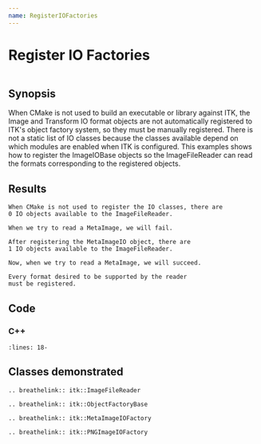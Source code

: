 ```yaml
---
name: RegisterIOFactories
---
```


# Register IO Factories

```{index} single: ImageFileReader single: ObjectFactoryBase single: MetaImageIOFactory single: PNGImageIOFactory
```

## Synopsis

When CMake is not used to build an executable or library against ITK, the
Image and Transform IO format objects are not automatically registered to
ITK's object factory system, so they must be manually registered. There is not
a static list of IO classes because the classes available depend on which
modules are enabled when ITK is configured.  This examples shows how to
register the ImageIOBase objects so the ImageFileReader can read the
formats corresponding to the registered objects.

## Results

```
When CMake is not used to register the IO classes, there are
0 IO objects available to the ImageFileReader.

When we try to read a MetaImage, we will fail.

After registering the MetaImageIO object, there are
1 IO objects available to the ImageFileReader.

Now, when we try to read a MetaImage, we will succeed.

Every format desired to be supported by the reader
must be registered.
```

## Code

### C++

```{literalinclude} Code.cxx
:lines: 18-
```

## Classes demonstrated

```{eval-rst}
.. breathelink:: itk::ImageFileReader
```

```{eval-rst}
.. breathelink:: itk::ObjectFactoryBase
```

```{eval-rst}
.. breathelink:: itk::MetaImageIOFactory
```

```{eval-rst}
.. breathelink:: itk::PNGImageIOFactory
```
